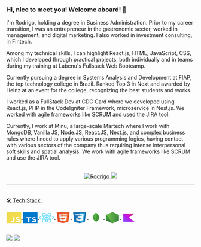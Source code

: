 ### Hi, nice to meet you! Welcome aboard! 👋

I'm Rodrigo, holding a degree in Business Administration. Prior to my career transition, I was an entrepreneur in the gastronomic sector, worked in management, and digital marketing. I also worked in investment consulting, in Fintech.

Among my technical skills, I can highlight React.js, HTML, JavaScript, CSS, which I developed through practical projects, both individually and in teams during my training at Labenu's Fullstack Web Bootcamp.

Currently pursuing a degree in Systems Analysis and Development at FIAP, the top technology college in Brazil. Ranked Top 3 in Next and awarded by Heinz at an event for the college, recognizing the best students and works.

I worked as a FullStack Dev at CDC Card where we developed using React.js, PHP in the CodeIgniter Framework, microservice in Nest.js. We worked with agile frameworks like SCRUM and used the JIRA tool.

Currently, I work at Minu, a large-scale Martech where I work with MongoDB, Vanilla JS, Node.JS, React.JS, Next.js, and complex business rules where I need to apply various programming logics, having contact with various sectors of the company thus requiring intense interpersonal soft skills and spatial analysis. We work with agile frameworks like SCRUM and use the JIRA tool.

<div align="center">
    <br>

<a href="https://github.com/SantosRodrigo89">
    <img  height=180em src="https://github-readme-stats.vercel.app/api/top-langs?username=SantosRodrigo89&show_icons=true&theme=radical&locale=en&layout=compact&hide=php,CSS,SCSS,html" alt="Rodrigo" />
  <img height="180em" src="https://github-readme-stats.vercel.app/api?username=SantosRodrigo89&show_icons=true&theme=dracula&include_all_commits=true&count_private=true"/>
  
  <br>
</div>
  
  ---------------------------------------------------------------------------------------


<div style="display: inline_block"><br>
  🛠 Tech Stack:   <br>
    <br>
  <img align="center" alt="Rafa-Js" height="30" width="40" src="https://raw.githubusercontent.com/devicons/devicon/master/icons/javascript/javascript-plain.svg">
  <img align="center" alt="Rafa-Ts" height="30" width="40" src="https://raw.githubusercontent.com/devicons/devicon/master/icons/typescript/typescript-plain.svg">
  <img align="center" alt="Rafa-React" height="30" width="40" src="https://raw.githubusercontent.com/devicons/devicon/master/icons/react/react-original.svg">
  <img align="center" alt="Rafa-HTML" height="30" width="40" src="https://raw.githubusercontent.com/devicons/devicon/master/icons/html5/html5-original.svg">
  <img align="center" alt="Rafa-CSS" height="30" width="40" src="https://raw.githubusercontent.com/devicons/devicon/master/icons/css3/css3-original.svg">
   <img align="center" alt="Rafa-CSS" height="30" width="40" src="https://raw.githubusercontent.com/devicons/devicon/master/icons/mongodb/mongodb-original.svg">
   <img align="center" alt="Rafa-CSS" height="30" width="40" src="https://raw.githubusercontent.com/devicons/devicon/master/icons/nodejs/nodejs-original.svg">
   <img align="center" alt="Rafa-CSS" height="30" width="40" src="https://raw.githubusercontent.com/devicons/devicon/master/icons/kotlin/kotlin-original.svg">
 
  
</div>

<div> 
    <br>

  <a href = "mailto:rodrigo.v.santos89@gmail.com"><img src="https://img.shields.io/badge/-Gmail-%23333?style=for-the-badge&logo=gmail&logoColor=white" target="_blank"></a>
  <a href="https://www.linkedin.com/in/rodrigo-s-b9ba696a/" target="_blank"><img src="https://img.shields.io/badge/-LinkedIn-%230077B5?style=for-the-badge&logo=linkedin&logoColor=white" target="_blank"></a> 
 
 
</div>

</div>


  
  ##




<!--
**SantosRodrigo89/SantosRodrigo89** is a ✨ _special_ ✨ repository because its `README.md` (this file) appears on your GitHub profile.

Here are some ideas to get you started:

- 🔭 I’m currently working on ...
- 🌱 I’m currently learning ...
- 👯 I’m looking to collaborate on ...
- 🤔 I’m looking for help with ...
- 💬 Ask me about ...
- 📫 How to reach me: ...
- 😄 Pronouns: ...
- ⚡ Fun fact: ...
-->
